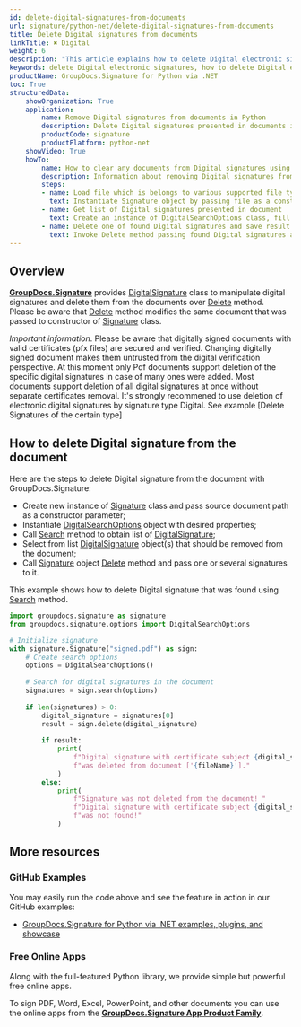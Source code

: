 ```yaml
---
id: delete-digital-signatures-from-documents
url: signature/python-net/delete-digital-signatures-from-documents
title: Delete Digital signatures from documents
linkTitle: ✖ Digital
weight: 6
description: "This article explains how to delete Digital electronic signatures with GroupDocs.Signature API."
keywords: delete Digital electronic signatures, how to delete Digital electronic signatures
productName: GroupDocs.Signature for Python via .NET
toc: True
structuredData:
    showOrganization: True
    application:    
        name: Remove Digital signatures from documents in Python    
        description: Delete Digital signatures presented in documents in convenient way with Python language and GroupDocs.Signature for Python via .NET APIs
        productCode: signature
        productPlatform: python-net 
    showVideo: True
    howTo:
        name: How to clear any documents from Digital signatures using Python 
        description: Information about removing Digital signatures from documents by Python
        steps:
        - name: Load file which is belongs to various supported file types
          text: Instantiate Signature object by passing file as a constructor parameter. You may provide either file path or file stream. 
        - name: Get list of Digital signatures presented in document 
          text: Create an instance of DigitalSearchOptions class, fill data and call Search method of signature.
        - name: Delete one of found Digital signatures and save result 
          text: Invoke Delete method passing found Digital signatures and file path for signed file. File stream can be used as well.
---
```

## Overview
[**GroupDocs.Signature**](https://products.groupdocs.com/signature/python-net) provides [DigitalSignature](https://reference.groupdocs.com/signature/python-net/groupdocs.signature.domain/digitalsignature) class to manipulate digital signatures and delete them from the documents over [Delete](https://reference.groupdocs.com/signature/python-net/groupdocs.signature/signature/delete) method.  
Please be aware that [Delete](https://reference.groupdocs.com/signature/python-net/groupdocs.signature/signature/delete) method modifies the same document that was passed to constructor of [Signature](https://reference.groupdocs.com/signature/python-net/groupdocs.signature/signature) class.

*Important information*. Please be aware that digitally signed documents with valid certificates (pfx files) are secured and verified. Changing digitally signed document makes them untrusted from the digital verification perspective. At this moment only Pdf documents support deletion of the specific digital signatures in case of many ones were added. Most documents support deletion of all digital signatures at once without separate certificates removal. It's strongly recommened to use deletion of electronic digital signatures by signature type Digital. See example [Delete Signatures of the certain type]

## How to delete Digital signature from the document
Here are the steps to delete Digital signature from the document with GroupDocs.Signature:

* Create new instance of [Signature](https://reference.groupdocs.com/signature/python-net/groupdocs.signature/signature) class and pass source document path as a constructor parameter;
* Instantiate [DigitalSearchOptions](https://reference.groupdocs.com/signature/python-net/groupdocs.signature.options/digitalsearchoptions) object with desired properties;
* Call [Search](https://reference.groupdocs.com/signature/python-net/groupdocs.signature/signature/search) method to obtain list of [DigitalSignature](https://reference.groupdocs.com/signature/python-net/groupdocs.signature.domain/digitalsignature);
* Select from list [DigitalSignature](https://reference.groupdocs.com/signature/python-net/groupdocs.signature.domain/digitalsignature) object(s) that should be removed from the document;
* Call [Signature](https://reference.groupdocs.com/signature/python-net/groupdocs.signature/signature) object [Delete](https://reference.groupdocs.com/signature/python-net/groupdocs.signature/signature/delete) method and pass one or several signatures to it.  

This example shows how to delete Digital signature that was found using [Search](https://reference.groupdocs.com/signature/python-net/groupdocs.signature/signature/search) method.

```python
import groupdocs.signature as signature
from groupdocs.signature.options import DigitalSearchOptions

# Initialize signature
with signature.Signature("signed.pdf") as sign:
    # Create search options
    options = DigitalSearchOptions()
    
    # Search for digital signatures in the document
    signatures = sign.search(options)
    
    if len(signatures) > 0:
        digital_signature = signatures[0]
        result = sign.delete(digital_signature)
        
        if result:
            print(
                f"Digital signature with certificate subject {digital_signature.certificate.subject} "
                f"was deleted from document ['{fileName}']."
            )
        else:
            print(
                f"Signature was not deleted from the document! "
                f"Digital signature with certificate subject {digital_signature.certificate.subject} "
                f"was not found!"
            )
```

## More resources

### GitHub Examples

You may easily run the code above and see the feature in action in our GitHub examples:

* [GroupDocs.Signature for Python via .NET examples, plugins, and showcase](https://github.com/groupdocs-signature/GroupDocs.Signature-for-Python-via-.NET)

### Free Online Apps

Along with the full-featured Python library, we provide simple but powerful free online apps.

To sign PDF, Word, Excel, PowerPoint, and other documents you can use the online apps from the **[GroupDocs.Signature App Product Family](https://products.groupdocs.app/signature/family)**.
